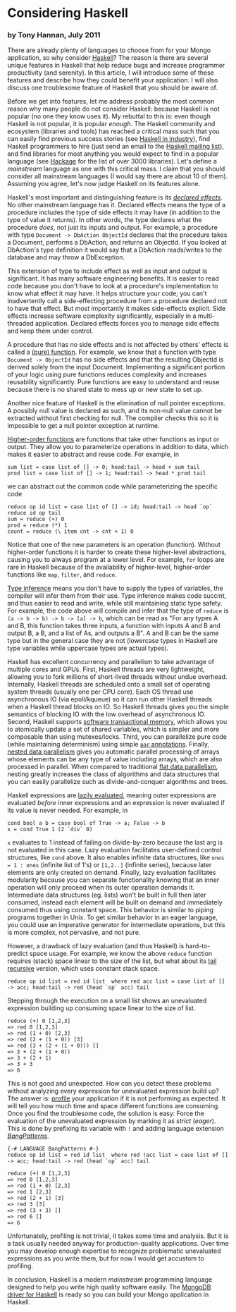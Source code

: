 # Considering Haskell
### by Tony Hannan, July 2011

There are already plenty of languages to choose from for your Mongo application, so why consider [Haskell](http://www.haskell.org/)? The reason is there are several unique features in Haskell that help reduce bugs and increase programmer productivity (and serenity). In this article, I will introduce some of these features and describe how they could benefit your application. I will also discuss one troublesome feature of Haskell that you should be aware of.

Before we get into features, let me address probably the most common reason why many people do not consider Haskell: because Haskell is not popular (no one they know uses it). My rebuttal to this is: even though Haskell is not popular, it is popular *enough*. The Haskell community and ecosystem (libraries and tools) has reached a critical mass such that you can easily find previous success stories (see [Haskell in industry](http://haskell.org/haskellwiki/Haskell_in_industry)), find Haskell programmers to hire (just send an email to the [Haskell mailing list](http://www.haskell.org/haskellwiki/Mailing_Lists)), and find libraries for most anything you would expect to find in a popular language (see [Hackage](http://hackage.haskell.org/packages/archive/pkg-list.html) for the list of over 3000 libraries). Let's define a *mainstream* language as one with this critical mass. I claim that you should consider all mainstream languages (I would say there are about 10 of them). Assuming you agree, let's now judge Haskell on its features alone.

Haskell's most important and distinguishing feature is its [*declared effects*](http://en.wikipedia.org/wiki/Effect_system). No other mainstream language has it. Declared effects means the type of a procedure includes the type of side effects it may have (in addition to the type of value it returns). In other words, the type declares what the procedure *does*, not just its inputs and output. For example, a procedure with type `Document -> DbAction ObjectId` declares that the procedure takes a Document, performs a DbAction, and returns an ObjectId. If you looked at DbAction's type definition it would say that a DbAction reads/writes to the database and may throw a DbException.

This extension of type to include effect as well as input and output is significant. It has many software engineering benefits. It is easier to read code because you don't have to look at a procedure's implementation to know what effect it may have. It helps structure your code; you can't inadvertently call a side-effecting procedure from a procedure declared not to have that effect. But most importantly it makes side-effects explicit. Side effects increase software complexity significantly, especially in a multi-threaded application. Declared effects forces you to manage side effects and keep them under control.

A procedure that has no side effects and is not affected by others' effects is called a [(pure) function](http://en.wikipedia.org/wiki/Pure_function). For example, we know that a function with type `Document -> ObjectId` has no side effects and that the resulting ObjectId is derived solely from the input Document. Implementing a significant portion of your logic using pure functions reduces complexity and increases reusability significantly. Pure functions are easy to understand and reuse because there is no shared state to mess up or new state to set up.

Another nice feature of Haskell is the elimination of null pointer exceptions. A possibly null value is declared as such, and its non-null value cannot be extracted without first checking for null. The compiler checks this so it is impossible to get a null pointer exception at runtime.

[Higher-order functions](http://en.wikipedia.org/wiki/Higher-order_function) are functions that take other functions as input or output. They allow you to parameterize operations in addition to data, which makes it easier to abstract and reuse code. For example, in

	sum list = case list of [] -> 0; head:tail -> head + sum tail
	prod list = case list of [] -> 1; head:tail -> head * prod tail

we can abstract out the common code while parameterizing the specific code

	reduce op id list = case list of [] -> id; head:tail -> head `op` reduce id op tail
	sum = reduce (+) 0
	prod = reduce (*) 1
	count = reduce (\ item cnt -> cnt + 1) 0

Notice that one of the new parameters is an operation (function). Without higher-order functions it is harder to create these higher-level abstractions, causing you to always program at a lower level. For example, `for` loops are rare in Haskell because of the availability of higher-level, higher-order functions like `map`, `filter`, and `reduce`.

[Type inference](http://en.wikipedia.org/wiki/Type_inference) means you don't have to supply the types of variables, the compiler will infer them from their use. Type inference makes code succint, and thus easier to read and write, while still maintaining static type safety. For example, the code above will compile and infer that the type of `reduce` is `(a -> b -> b) -> b -> [a] -> b`, which can be read as "For any types A and B, this function takes three inputs, a function with inputs A and B and output B, a B, and a list of As, and outputs a B". A and B can be the same type but in the general case they are not (lowercase types in Haskell are type variables while uppercase types are actual types).

Haskell has excellent concurrency and parallelism to take advantage of multiple cores and GPUs. First, Haskell threads are very lightweight, allowing you to fork millions of short-lived threads without undue overhead. Internally, Haskell threads are scheduled onto a small set of operating system threads (usually one per CPU core). Each OS thread use asynchronous IO (via epoll/kqueue) so it can run other Haskell threads when a Haskell thread blocks on IO. So Haskell threads gives you the simple semantics of blocking IO with the low overhead of asynchronous IO. Second, Haskell supports [software transactional memory](http://www.haskell.org/haskellwiki/Software_transactional_memory), which allows you to atomically update a set of shared variables, which is simpler and more composable than using mutexes/locks. Third, you can parallelize pure code (while maintaining determinism) using simple [`par` annotations](http://hackage.haskell.org/package/parallel). Finally, [nested data parallelism](http://www.haskell.org/haskellwiki/GHC/Data_Parallel_Haskell) gives you automatic parallel processing of arrays whose elements can be any type of value including arrays, which are also processed in parallel. When compared to traditional [flat data parallelism](http://en.wikipedia.org/wiki/Data_parallelism), nesting greatly increases the class of algorithms and data structures that you can easily parallelize such as divide-and-conquer algorithms and trees.

Haskell expressions are [lazily evaluated](http://en.wikipedia.org/wiki/Lazy_evaluation), meaning outer expressions are evaluated *before* inner expressions and an expression is never evaluated if its value is never needed. For example, in

	cond bool a b = case bool of True -> a; False -> b
	x = cond True 1 (2 `div` 0)

`x` evaluates to 1 instead of failing on divide-by-zero because the last arg is not evaluated in this case. Lazy evaluation facilitates user-defined control structures, like `cond` above. It also enables infinite data structures, like `ones = 1 : ones` (infinite list of 1's) or `[1,2..]` (infinite series), because later elements are only created on demand. Finally, lazy evaluation facilitates modularity because you can separate functionality knowing that an inner operation will only proceed when its outer operation demands it. Intermediate data structures (eg. lists) won't be built in full then later consumed, instead each element will be built on demand and immediately consumed thus using constant space. This behavior is similar to piping programs together in Unix. To get similar behavior in an eager language, you could use an imperative generator for intermediate operations, but this is more complex, not pervasive, and not pure.

However, a drawback of lazy evaluation (and thus Haskell) is hard-to-predict space usage. For example, we know the above `reduce` function requires (stack) space linear to the size of the list, but what about its [tail recursive](http://en.wikipedia.org/wiki/Tail_recursion) version, which uses constant stack space.

	reduce op id list = red id list  where red acc list = case list of [] -> acc; head:tail -> red (head `op` acc) tail

Stepping through the execution on a small list shows an unevaluated expression building up consuming space linear to the size of list.

	reduce (+) 0 [1,2,3]
	=> red 0 [1,2,3]
	=> red (1 + 0) [2,3]
	=> red (2 + (1 + 0)) [3]
	=> red (3 + (2 + (1 + 0))) []
	=> 3 + (2 + (1 + 0))
	=> 3 + (2 + 1)
	=> 3 + 3
	=> 6

This is not good and unexpected. How can you detect these problems without analyzing every expression for unevaluated expression build up? The answer is: [profile](http://www.haskell.org/ghc/docs/7.0-latest/html/users_guide/profiling.html) your application if it is not performing as expected. It will tell you how much time and space different functions are consuming. Once you find the troublesome code, the solution is easy: Force the evaluation of the unevaluated expression by marking it as *strict* (*eager*). This is done by prefixing its variable with `!` and adding language extension [*BangPatterns*](http://www.haskell.org/ghc/docs/7.0-latest/html/users_guide/bang-patterns.html).

	{-# LANGUAGE BangPatterns #-}
	reduce op id list = red id list  where red !acc list = case list of [] -> acc; head:tail -> red (head `op` acc) tail

	reduce (+) 0 [1,2,3]
	=> red 0 [1,2,3]
	=> red (1 + 0) [2,3]
	=> red 1 [2,3]
	=> red (2 + 1) [3]
	=> red 3 [3]
	=> red (3 + 3) []
	=> red 6 []
	=> 6

Unfortunately, profiling is not trivial, it takes some time and analysis. But it is a task usually needed anyway for production-quality applications. Over time you may develop enough expertise to recognize problematic unevaluated expressions as you write them, but for now I would get accustom to profiling.

In conclusion, Haskell is a modern *mainstream* programming language designed to help you write high quality software easily. The [MongoDB driver for Haskell](http://hackage.haskell.org/package/mongoDB) is ready so you can build your Mongo application in Haskell.
